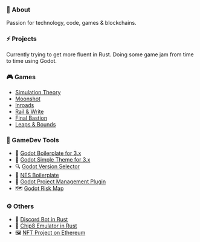 ### 👋 About
Passion for technology, code, games & blockchains.

### ⚡ Projects
Currently trying to get more fluent in Rust. Doing some game jam from time to time using Godot.

### 🎮 Games
* [Simulation Theory](https://github.com/NimbleBeasts/NbGameOff2021)
* [Moonshot](https://github.com/NimbleBeasts/NbMoonshot)
* [Inroads](https://github.com/NimbleBeasts/BrackeysGameJam2021.1)
* [Rail & Write](https://github.com/NimbleBeasts/GodotWildJam17)
* [Final Bastion](https://github.com/themangomago/FinalBastion-OpenJam2019)
* [Leaps & Bounds](https://github.com/themangomago/GameOff2019)


### 🔨 GameDev Tools
* 🧩 [Godot Boilerplate for 3.x](https://github.com/NimbleBeasts/NbGodotBoilerplate)
* 👗 [Godot Simple Theme for 3.x](https://github.com/themangomago/godot-simpleTheme)
* 🔍 [Godot Version Selector](https://github.com/themangomago/godot-version-selector)
* 🧩 [NES Boilerplate](https://github.com/themangomago/nes-boilerplate)
* 🧩 [Godot Project Management Plugin](https://github.com/NimbleBeasts/NbGodotProjectManagement)
* 🗺️ [Godot Risk Map](https://github.com/NimbleBeasts/NbGodotRiskMap.git)

### ⚙️ Others
* 🤖 [Discord Bot in Rust](https://github.com/themangomago/mango-bot-rust)
* 👾 [Chip8 Emulator in Rust](https://github.com/themangomago/chip8-rust)
* 🖼️ [NFT Project on Ethereum](https://github.com/leavingendora/tweetamon-nft)

<!--
**themangomago/themangomago** is a ✨ _special_ ✨ repository because its `README.md` (this file) appears on your GitHub profile.

Here are some ideas to get you started:

- 🔭 I’m currently working on ...
- 🌱 I’m currently learning ...
- 👯 I’m looking to collaborate on ...
- 🤔 I’m looking for help with ...
- 💬 Ask me about ...
- 📫 How to reach me: ...
- 😄 Pronouns: ...
- ⚡ Fun fact: ...
-->
